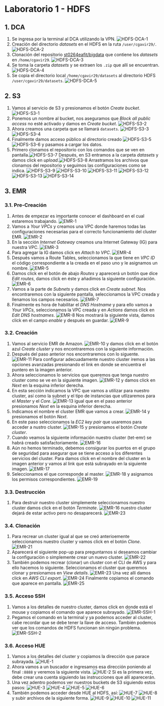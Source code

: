 # Laboratorio 1 - HDFS

## 1. DCA

1. Se ingresa por la terminal al DCA utilizando la VPN. ![HDFS-DCA-1](images/HDFS-DCA/Img-1.png)
2. Creación del directorio _datasets_ en el HDFS en la ruta `/user/cgavir29/`. ![HDFS-DCA-2](images/HDFS-DCA/Img-2.png)
3. Clonación del repositorio [st0264eafit/bigdata](https://github.com/st0263eafit/bigdata) que contiene los _datasets_ en `/home/cgavir29`. ![HDFS-DCA-3](images/HDFS-DCA/Img-3.png)
4. Se toma la carpeta _datasets_ y se extraen los `.zip` que allí se encuentran. ![HDFS-DCA-4](images/HDFS-DCA/Img-4.png)
5. Se copia el directorio local `/home/cgavir29/datasets` al directorio HDFS `/user/cgavir29/datasets`. ![HDFS-DCA-5](images/HDFS-DCA/Img-5.png)

## 2. S3

1. Vamos al servicio de S3 y presionamos el botón _Create bucket_. ![HDFS-S3-1](images/HDFS-S3/Img-1.png)
2. Ponemos un nombre al bucket, nos aseguramos que _Block all public access_ no esté activado y damos en _Create bucket_. ![HDFS-S3-2](images/HDFS-S3/Img-2.png)
3. Ahora creamos una carpeta que se llamará `datasets`. ![HDFS-S3-3](images/HDFS-S3/Img-3.png) ![HDFS-S3-4](images/HDFS-S3/Img-4.png)
4. Finalmente damos acceso público al directorio creado ![HDFS-S3-5](images/HDFS-S3/Img-5.png) ![HDFS-S3-6](images/HDFS-S3/Img-6.png) y pasamos a cargar los datos.
5. Primero clonamos el repositorio con los comandos que se ven en pantalla.![HDFS-S3-7](images/HDFS-S3/Img-7.png) Después, en S3 entramos a la carpeta _datasets_ y damos click en _upload_.![HDFS-S3-8](images/HDFS-S3/Img-8.png) Arrastramos los archivos que clonamos del repositorio y seguimos las configuraciones como se indica. ![HDFS-S3-9](images/HDFS-S3/Img-9.png) ![HDFS-S3-10](images/HDFS-S3/Img-10.png) ![HDFS-S3-11](images/HDFS-S3/Img-11.png) ![HDFS-S3-12](images/HDFS-S3/Img-12.png) ![HDFS-S3-13](images/HDFS-S3/Img-13.png) ![HDFS-S3-14](images/HDFS-S3/Img-14.png)

## 3. EMR

### 3.1. Pre-Creación

1. Antes de empezar es importante conocer el dashboard en el cual estaremos trabajando. ![EMR-1](images/EMR/Img-1.png)
2. Vamos a _Your VPCs_ y creamos una VPC donde haremos todas las configuraciones necesarias para el correcto funcionamiento del cluster EMR. ![EMR-2](images/EMR/Img-2.png)
3. En la sección _Internet Gateway_ creamos una Internet Gateway (IG) para nuestra VPC. ![EMR-3](images/EMR/Img-3.png)
4. Para agregar la IG damos click en _Attach to VPC_. ![EMR-4](images/EMR/Img-4.png)
5. Después vamos a Route Tables, seleccionamos la que tiene en _VPC ID_ el código correspondiente a la creada en el paso uno y le asignamos un nombre. ![EMR-5](images/EMR/Img-5.png)
6. Damos click en el botón de abajo _Routes_ y aparecerá un botón que dice _Edit routes_, damos click en éste y añadimos la siguiente configuración. ![EMR-6](images/EMR/Img-6.png)
7. Vamos a la parte de _Subnets_ y damos click en _Create subnet_. Nos encontraremos con la siguiente pantalla, seleccionamos la VPC creada y llenamos los campos necesarios. ![EMR-7](images/EMR/Img-7.png)
8. Finalmente es hora de habilitar el _DNS Hostname_ y para ello vamos a _Your VPCs_, seleccionamos la VPC creada y en _Actions_ damos click en _Edit DNS hostnames_. ![EMR-8](images/EMR/Img-8.png) Nos mostrará la siguiente vista, damos click en el campo _enable_ y después en guardar. ![EMR-9](images/EMR/Img-9.png)

### 3.2. Creación

1. Vamos al servicio EMR de Amazon. ![EMR-10](images/EMR/Img-10.png) y damos click en el botón azul _Create cluster_ y nos encontraremos con la siguiente información.
2. Después del paso anterior nos encontraremos con lo siguente. ![EMR-11](images/EMR/Img-11.png) Para configurar adecuadamente nuestro cluster iremos a las opciones avanzadas presionando el link en donde se encuentra el puntero en la imagen anterior.
3. Ahora seleccionamos lo servicios que queremos que tenga nuestro cluster como se ve en la siguiente imagen. ![EMR-12](images/EMR/Img-12.png) y damos click en _Next_ en la esquina inferior derecha.
4. En esta sección indicamos la VPC que vamos a utilizar para nuestro cluster, así como la subnet y el tipo de instancias que utlizaremos para el _Master_ y el _Core_. ![EMR-13](images/EMR/Img-13.png) igual que en el paso anterior presionamos _Next_ en la esquina inferior derecha.
5. Indicamos el nombre el cluster EMR que vamos a crear. ![EMR-14](images/EMR/Img-14.png) y presionamos el botón _Next_.
6. En este paso seleccionamos la _EC2 key pair_ que usaremos para acceder a nustro cluster. ![EMR-15](images/EMR/Img-15.png) y presionamos el botón _Create cluster_.
7. Cuando veamos la siguiente información nuestro cluster (tet-emr) se habrá creado satisfactoriamente. ![EMR-16](images/EMR/Img-16.png)
8. Aún no hemos terminado, debemos consigurar los puertos en el grupo de seguridad para asegurar que se tiene acceso a los diferentes servicios del cluster. Para damos click en el nombre del cluster en la imagen anterior y vamos al link que está subrayado en la siguiente imagen. ![EMR-17](images/EMR/Img-17.png)
9. Seleccionamos el que corresponde al master. ![EMR-18](images/EMR/Img-18.png) y asignamos los permisos correspondientes. ![EMR-19](images/EMR/Img-19.png)

### 3.3. Destrucción

1. Para destruir nuestro cluster simplemente seleccionamos nuestro cluster damos click en el botón _Terminate_. ![EMR-16](images/EMR/Img-16.png) nuestro cluster dejará de estar activo pero no desaparecerá. ![EMR-23](images/EMR/Img-23.png)

### 3.4. Clonación

1. Para recrear un cluster igual al que se creó anterioemente seleccionamos nuestro cluster y vamos click en el botón _Clone_. ![EMR-21](images/EMR/Img-21.png)
2. Aparecerá el siguiente pop-up para preguntarnos si deseamos cambiar la configuración o simplemente crear un nuevo cluster. ![EMR-22](images/EMR/Img-22.png)
3. También podemos recrear (clonar) un cluster con el CLI de AWS y para ello hacemos lo siguiente. Seleccionamos el cluster que queremos clonar y presionamos en _View details_. ![EMR-23](images/EMR/Img-23.png) Una vez allí damos click en _AWS CLI export_. ![EMR-24](images/EMR/Img-24.png) Finalmente copiamos el comando que aparece en pantalla. ![EMR-25](images/EMR/Img-25.png)

### 3.5. Acceso SSH

1. Vamos a los detalles de nuestro cluster, damos click en donde está el mouse y copiamos el comando que aparece subrayado. ![EMR-SSH-1](images/EMR-SSH/Img-1.png)
2. Pegamos el comando en la terminal y ya podemos acceder al cluster, cabe recordar que se debe tener la llave de acceso. También podemos ver que los comandos de HDFS funcionan sin ningún problema.![EMR-SSH-2](images/EMR-SSH/Img-2.png)

### 3.6. Acceso HUE

1. Vamos a los detalles del cluster y copiamos la dirección que parace subrayada. ![HUE-1](images/HUE/Img-1.png)
2. Ahora vamos a un buscador e ingresamos esa dirección poniendo al final `:8888` y veremos la siguiente vista. ![HUE-2](images/HUE/Img-2.png) Si es la primera vez, debe crear una cuenta siguiendo las instrucciones que allí aparecerán.
3. Una vez adentro podemos ver nuestros buckets de S3 siguiendo estos pasos: ![HUE-3](images/HUE/Img-3.png) ![HUE-4](images/HUE/Img-4.png) ![HUE-5](images/HUE/Img-5.png) ![HUE-6](images/HUE/Img-6.png)
4. También podemos acceder desde HUE al HDFS, así: ![HUE-7](images/HUE/Img-7.png) ![HUE-8](images/HUE/Img-8.png) y subir archivos de la siguiente forma. ![HUE-9](images/HUE/Img-9.png) ![HUE-10](images/HUE/Img-10.png) ![HUE-11](images/HUE/Img-11.png)
